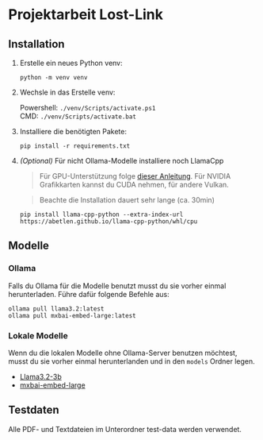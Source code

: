 # Projektarbeit Lost-Link

## Installation

1. Erstelle ein neues Python venv:
 
    ``python -m venv venv``

2. Wechsle in das Erstelle venv:
    
    Powershell: ``./venv/Scripts/activate.ps1`` <br>
    CMD: ``./venv/Scripts/activate.bat``

3. Installiere die benötigten Pakete:

    ``pip install -r requirements.txt``

4. *(Optional)* Für nicht Ollama-Modelle installiere noch LlamaCpp

    > Für GPU-Unterstützung folge [dieser Anleitung](https://llama-cpp-python.readthedocs.io/en/latest/). Für NVIDIA Grafikkarten kannst du CUDA nehmen, für andere Vulkan.
    
    > Beachte die Installation dauert sehr lange (ca. 30min)

    ``pip install llama-cpp-python --extra-index-url https://abetlen.github.io/llama-cpp-python/whl/cpu``
    

## Modelle

### Ollama

Falls du Ollama für die Modelle benutzt musst du sie vorher einmal herunterladen. Führe dafür folgende Befehle aus:

``ollama pull llama3.2:latest`` <br>
``ollama pull mxbai-embed-large:latest``

### Lokale Modelle

Wenn du die lokalen Modelle ohne Ollama-Server benutzen möchtest, musst du sie vorher einmal herunterlanden und in den `models` Ordner legen.

* [Llama3.2-3b](https://huggingface.co/bartowski/Llama-3.2-3B-Instruct-GGUF/resolve/main/Llama-3.2-3B-Instruct-Q6_K_L.gguf?download=true)
* [mxbai-embed-large](https://huggingface.co/ChristianAzinn/mxbai-embed-large-v1-gguf/resolve/main/mxbai-embed-large-v1.Q8_0.gguf?download=true)

## Testdaten

Alle PDF- und Textdateien im Unterordner test-data werden verwendet.